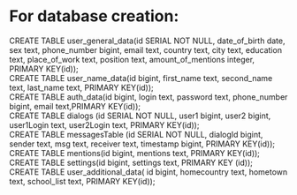 <div>
<H1> For database creation: </H1>
CREATE TABLE user_general_data(id SERIAL NOT NULL, date_of_birth date, sex text, phone_number bigint, email text, country text, city text, education text, place_of_work text, position text, amount_of_mentions integer, PRIMARY KEY(id));<br>
CREATE TABLE user_name_data(id bigint, first_name text, second_name text, last_name text, PRIMARY KEY(id));<br>
CREATE TABLE auth_data(id bigint, login text, password text, phone_number bigint, email text,PRIMARY KEY(id));<br>
CREATE TABLE dialogs (id SERIAL NOT NULL, user1 bigint, user2 bigint, user1Login text, user2Login text, PRIMARY KEY(id));<br>
CREATE TABLE messagesTable (id SERIAL NOT NULL, dialogId bigint, sender text, msg text, receiver text, timestamp bigint, PRIMARY KEY(id));<br>
CREATE TABLE mentions(id bigint, mentions text, PRIMARY KEY(id));<br>
CREATE TABLE settings(id bigint, settings text, PRIMARY KEY (id));<br>
CREATE TABLE user_additional_data( id bigint, homecountry text, hometown text, school_list text, PRIMARY KEY(id));<br>
</div>
